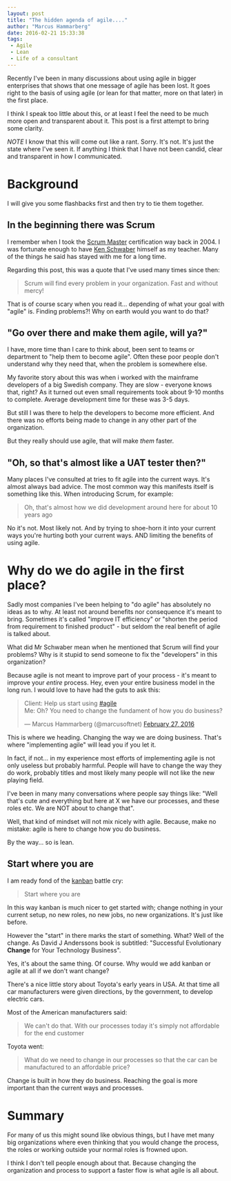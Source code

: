 ```yaml
---
layout: post
title: "The hidden agenda of agile...."
author: "Marcus Hammarberg"
date: 2016-02-21 15:33:38
tags:
 - Agile
 - Lean
 - Life of a consultant
---
```


Recently I've been in many discussions about using agile in bigger enterprises that shows that one message of agile has been lost. It goes right to the basis of using agile (or lean for that matter, more on that later) in the first place. 

I think I speak too little about this, or at least I feel the need to be much more open and transparent about it. This post is a first attempt to bring some clarity.

*NOTE* I know that this will come out like a rant. Sorry. It's not. It's just the state where I've seen it. If anything I think that I have not been candid, clear and transparent in how I communicated.

<a name='more'></a>

# Background
I will give you some flashbacks first and then try to tie them together.

## In the beginning there was Scrum
I remember when I took the [Scrum Master](https://www.scrum.org) certification way back in 2004. I was fortunate enough to have [Ken Schwaber](https://en.wikipedia.org/wiki/Ken_Schwaber) himself as my teacher. Many of the things he said has stayed with me for a long time. 

Regarding this post, this was a quote that I've used many times since then:

<blockquote>Scrum will find every problem in your organization. Fast and without mercy!</blockquote>

That is of course scary when you read it... depending of what your goal with "agile" is. Finding problems?! Why on earth would you want to do that? 

## "Go over there and make them agile, will ya?"
I have, more time than I care to think about, been sent to teams or department to "help them to become agile". Often these poor people don't understand why they need that, when the problem is somewhere else. 

My favorite story about this was when i worked with the mainframe developers of a big Swedish company. They are slow - everyone knows that, right? As it turned out even small requirements took about 9-10 months to complete. Average development time for these was 3-5 days. 

But still I was there to help the developers to become more efficient. And there was no efforts being made to change in any other part of the organization.  

But they really should use agile, that will make *them* faster.

## "Oh, so that's almost like a UAT tester then?"
Many places I've consulted at tries to fit agile into the current ways. It's almost always bad advice. The most common way this manifests itself is something like this. When introducing Scrum, for example: 

<blockquote>Oh, that's almost how we did development around here for about 10 years ago</blockquote>

No it's not. Most likely not. And by trying to shoe-horn it into your current ways you're hurting both your current ways. AND limiting the benefits of using agile.

# Why do we do agile in the first place? 
Sadly most companies I've been helping to "do agile" has absolutely no ideas as to why. At least not around benefits nor consequence it's meant to bring. Sometimes it's called "improve IT efficiency" or "shorten the period from requirement to finished product" - but seldom the real benefit of agile is talked about. 

What did Mr Schwaber mean when he mentioned that Scrum will find your problems? Why is it stupid to send someone to fix the "developers" in this organization?

Because agile is not meant to improve part of your process - it's meant to improve your *entire* process. Hey, even your entire business model in the long run. I would love to have had the guts to ask this: 

<blockquote class="twitter-tweet" data-partner="tweetdeck"><p lang="en" dir="ltr">Client: Help us start using <a href="https://twitter.com/hashtag/agile?src=hash">#agile</a><br>Me: Oh? You need to change the fundament of how you do business?</p>&mdash; Marcus Hammarberg (@marcusoftnet) <a href="https://twitter.com/marcusoftnet/status/703531223679942656">February 27, 2016</a></blockquote>
<script async src="//platform.twitter.com/widgets.js" charset="utf-8"></script>

This is where we heading. Changing the way we are doing business. That's where "implementing agile" will lead you if you let it. 

In fact, if not... in my experience most efforts of implementing agile is not only useless but probably harmful. People will have to change the way they do work, probably titles and most likely many people will not like the new playing field. 

I've been in many many conversations where people say things like: "Well that's cute and everything but here at X we have our processes, and these roles etc. We are NOT about to change that". 

Well, that kind of mindset will not mix nicely with agile. Because, make no mistake: agile is here to change how you do business. 

By the way... so is lean.

## Start where you are
I am ready fond of the [kanban](http://bit.ly/theKanbanBook) battle cry:

<blockquote>Start where you are</blockquote>

In this way kanban is much nicer to get started with; change nothing in your current setup, no new roles, no new jobs, no new organizations. It's just like before. 

However the "start" in there marks the start of something. What? Well of the change. As David J Anderssons book is subtitled: "Successful Evolutionary **Change** for Your Technology Business".

Yes, it's about the same thing. Of course. Why would we add kanban or agile at all if we don't want change? 

There's a nice little story about Toyota's early years in USA. At that time all car manufacturers were given directions, by the government, to develop electric cars. 

Most of the American manufacturers said: 

<blockquote>We can't do that. With our processes today it's simply not affordable for the end customer</blockquote> 

Toyota went:
 
<blockquote>What do we need to change in our processes so that the car can be manufactured to an affordable price?</blockquote>

Change is built in how they do business. Reaching the goal is more important than the current ways and processes. 

# Summary
For many of us this might sound like obvious things, but I have met many big organizations where even thinking that you would change the process, the roles or working outside your normal roles is frowned upon. 

I think I don't tell people enough about that. Because changing the organization and process to support a faster flow is what agile is all about. 

